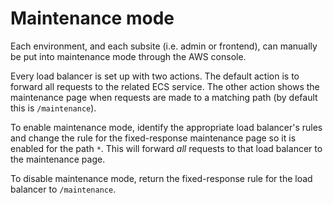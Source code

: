# Maintenance mode

Each environment, and each subsite (i.e. admin or frontend), can manually be put into maintenance mode through the AWS console.

Every load balancer is set up with two actions. The default action is to forward all requests to the related ECS service. The other action shows the maintenance page when requests are made to a matching path (by default this is `/maintenance`).

To enable maintenance mode, identify the appropriate load balancer's rules and change the rule for the fixed-response maintenance page so it is enabled for the path `*`. This will forward _all_ requests to that load balancer to the maintenance page.

To disable maintenance mode, return the fixed-response rule for the load balancer to `/maintenance`.
